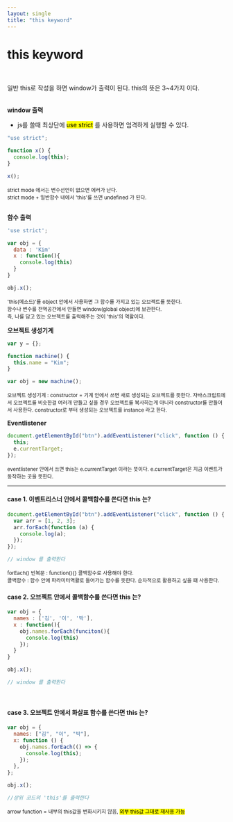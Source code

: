 ```yaml
---
layout: single
title: "this keyword"
---
```


# this keyword

<br>

일반 this로 작성을 하면 window가 출력이 된다.
this의 뜻은 3~4가지 이다.<br><br>

**window 출력**

- js를 쓸때 최상단에 <mark>use strict</mark> 를 사용하면 엄격하게 실행할 수 있다.

```js
"use strict";

function x() {
  console.log(this);
}

x();
```

<small>
  strict mode 에서는 변수선언이 없으면 에러가 난다. <br>
  strict mode + 일반함수 내에서 'this'를 쓰면 undefined 가 된다. <br><br>
</small>

**함수 출력**

```js
'use strict';

var obj = {
  data : 'Kim'
  x : function(){
    console.log(this)
  }
}

obj.x();
```

<small>
  'this(메소드)'를 object 안에서 사용하면 그 함수를 가지고 있는 오브젝트를 뜻한다. <br>
  함수나 변수를 전역공간에서 만들면 window(global object)에 보관한다. <br>
  즉, 나를 담고 있는 오브젝트를 출력해주는 것이 'this'의 역활이다.
</small>

<br>

**오브젝트 생성기계**

```js
var y = {};

function machine() {
  this.name = "Kim";
}

var obj = new machine();
```

<small>
  오브젝트 생성기계 : constructor = 기계 안에서 쓰면 새로 생성되는 오브젝트를 뜻한다.
  자바스크립트에서 오브젝트를 비슷한걸 여러개 만들고 싶을 경우 오브젝트를 복사하는게 아니라 constructor를 만들어서 사용한다.  
  constructor로 부터 생성되는 오브젝트를 instance 라고 한다.
</small>

<br>

**Eventlistener**

```js
document.getElementById("btn").addEventListener("click", function () {
  this;
  e.currentTarget;
});
```

<small>
  eventlistener 안에서 쓰면 this는 e.currentTarget 이라는 뜻이다.
  e.currentTarget은 지금 이벤트가 동작하는 곳을 뜻한다.
</small>

<br>
<hr>

<h4>case 1. 이벤트리스너 안에서 콜백함수를 쓴다면 this 는?</h4>

```js
document.getElementById("btn").addEventListener("click", function () {
  var arr = [1, 2, 3];
  arr.forEach(function (a) {
    console.log(a);
  });
});

// window 를 출력한다
```

<small>
  forEach() 반복문 : function(){} 콜백함수로 사용해야 한다. <br>
  콜백함수 : 함수 안에 파라미터역활로 들어가는 함수를 뜻한다. 순차적으로 활용하고 싶을 떄 사용한다.
</small>

<br>

<h4>case 2. 오브젝트 안에서 콜백함수를 쓴다면 this 는?</h4>

```js
var obj = {
  names : ['김', '이', '박'],
  x : function(){
    obj.names.forEach(funciton(){
      console.log(this)
    });
  }
}

obj.x();

// window 를 출력한다
```

<br>

<h4>case 3. 오브젝트 안에서 화살표 함수를 쓴다면 this 는?</h4>

```js
var obj = {
  names: ["김", "이", "박"],
  x: function () {
    obj.names.forEach(() => {
      console.log(this);
    });
  },
};

obj.x();

//상위 코드의 'this'를 출력한다
```

<small>arrow function = 내부의 this값을 변화시키지 않음, <mark>외부 this값 그대로 재사용 가능</mark></small>
